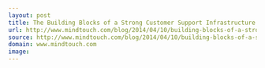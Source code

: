 ```yaml
---
layout: post
title: The Building Blocks of a Strong Customer Support Infrastructure
url: http://www.mindtouch.com/blog/2014/04/10/building-blocks-of-a-strong-customer-support-infrastructure/
source: http://www.mindtouch.com/blog/2014/04/10/building-blocks-of-a-strong-customer-support-infrastructure/
domain: www.mindtouch.com
image: 
---
```



